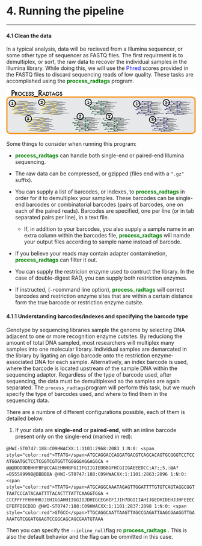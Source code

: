 # 4. Running the pipeline
----------------------------------

#### 4.1 Clean the data

In a typical analysis, data will be recieved from a Illumina sequencer, or some other type of sequencer as FASTQ files. The first requirment is to demultiplex, or sort, the raw data to recover the individual samples in the Illumina library. While doing this, we will use the <span style="color:blue"> Phred </span> scores provided in the FASTQ files to discard sequencing reads of low quality. These tasks are accomplished using the <span style="color:green"> **process_radtags** </span> program.

![process_radtags.png](https://github.com/MajoMonteverde/Tareas_Curso_BioinfInvRepro/blob/master/process_radtags.png)


Some things to consider when running this program:

* <span style="color:green"> **process_radtags** </span> can handle both single-end or paired-end Illumina sequencing.

* The raw data can be compressed, or gzipped (files end with a `".gz"` suffix).

* You can supply a list of barcodes, or indexes, to <span style="color:green"> **process_radtags** </span> in order for it to demultiplex your samples. These barcodes can be single-end barcodes or combinatorial barcodes (pairs of barcodes, one on each of the paired reads). Barcodes are specified, one per line (or in tab separated pairs per line), in a text file.

	* If, in addition to your barcodes, you also supply a sample name in an extra column within the barcodes file, <span style="color:green"> **process_radtags** </span> will namde your output files according to sample name instead of barcode.

* If you believe your reads may contain adapter contaminetion, <span style="color:green"> **process_radtags** </span> can filter it out.

* You can supply the restricion enzyme used to contruct the library. In the case of double-digest RAD, you can supply both restriction enzymes.

* If instructed, (`-r`command line option), <span style="color:green"> **process_radtags** </span> will correct barcodes and restriction enzyme sites that are within a certain distance form the true barcode or restriction enzyme cutsite.


#### 4.1.1 Understanding barcodes/indexes and specifying the barcode type

Genotype by sequencing libraries sample the genome by selecting DNA adjacent to one or more recognition enzyme cutsites. By reduciong the amount of total DNA sampled, most researchers will multiplex many samples into one molecular library. Individual samples are demarcated in the library by ligating an oligo barcode onto the restriction enzyme-associated DNA for each sample. Alternatively, an index barcode is used, where the barcode is located upstream of the sample DNA within the sequencing adaptor. Regardless of the type of barcode used, after sequencing, the data must be demultiplexed so the samples are again separated. The `process_radtags`program will perform this task, but we much specify the type of barcodes used, and where to find them in the sequencing data.

There are a numbre of different configurations possible, each of them is detailed below.

1. If your data are **single-end** or **paired-end**, with an inline barcode present only on the single-end (marked in red):

`@HWI-ST0747:188:C09HWACXX:1:1101:2968:2083 1:N:0:
<span style="color:red">TTATG</span>ATGCAGGACCAGGATGACGTCAGCACAGTGCGGGTCCTCCATGGATGCTCCTCGGTCGTGGTTGGGGGAGGAGGCA
+
@@@DDDDDBHHFBF@CCAGEHHHBFGIIFGIIGIEDBBGFHCGIIGAEEEDCC;A?;;5,:@A?=B5559999B@BBBBBA
@HWI-ST0747:188:C09HWACXX:1:1101:2863:2096 1:N:0:
<span style="color:red">TTATG</span>ATGCAGGCAAATAGAGTTGGATTTTGTGTCAGTAGGCGGTTAATCCCATACAATTTTACACTTTATTCAAGGTGGA
+
CCCFFFFFHHHHHJJGHIGGAHHIIGGIIJDHIGCEGHIFIJIH7DGIIIAHIJGEDHIDEHJJHFEEECEFEFFDECDDD
@HWI-ST0747:188:C09HWACXX:1:1101:2837:2098 1:N:0:
<span style="color:red">GTGCC</span>TTGCAGGCAATTAAGTTAGCCGAGATTAAGCGAAGGTTGAAAATGTCGGATGGAGTCCGGCAGCAGCGAATGTAAA`

Then you can specify the `--inline_null`flag ro <span style="color:green"> **process_radtags** </span>. This is also the default behavior and the flag can be ommitted in this case.